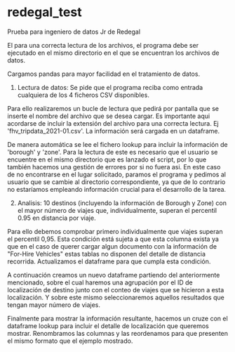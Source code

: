 # redegal_test
Prueba para ingeniero de datos Jr de Redegal

El para una correcta lectura de los archivos, el programa debe ser ejecutado en el mismo directorio en el que se encuentran los archivos de datos.

Cargamos pandas para mayor facilidad en el tratamiento de datos.

1. Lectura de datos: Se pide que el programa reciba como entrada cualquiera de los 4 ficheros CSV disponibles.

Para ello realizaremos un bucle de lectura que pedirá por pantalla que se inserte el nombre del archivo que se desea cargar. Es importante aqui acordarse de incluir la extensión del archivo para una correcta lectura. Ej 'fhv_tripdata_2021-01.csv'. La información será cargada en un dataframe.

De manera automática se lee el fichero lookup para incluir la información de 'borough' y 'zone'. Para la lectura de este es necesario que el usuario se encuentre en el mismo directorio que es lanzado el script, por lo que también hacemos una gestión de errores por si no fuera asi. En este caso de no encontrarse en el lugar solicitado, paramos el programa y pedimos al usuario que se cambie al directorio correspondiente, ya que de lo contrario no estaríamos empleando información crucial para el desarrollo de la tarea. 

2. Analisis: 10 destinos (incluyendo la información de Borough y Zone) con el mayor número de viajes que, individualmente, superan el percentil 0.95 en distancia por viaje.

Para ello debemos comprobar primero individualmente que viajes superan el percentil 0,95. Esta condición está sujeta a que esta columna exista ya que en el caso de querer cargar algun documento con la información de "For-Hire Vehicles" estas tablas no disponen del detalle de distancia recorrida. Actualizamos el dataframe para que cumpla esta condición.

A continuación creamos un nuevo dataframe partiendo del anteriormente mencionado, sobre el cual haremos una agrupación por el ID de localización de destino junto con el conteo de viajes que se hicieron a esta localización. Y sobre este mismo seleccionaremos aquellos resultados que tengan mayor número de viajes.

Finalmente para mostrar la información resultante, hacemos un cruze con el dataframe lookup para incluir el detalle de localización que queremos mostrar. Renombramos las columnas y las reordenamos para que presenten el mismo formato que el ejemplo mostrado.
